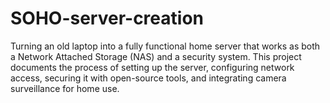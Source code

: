 # SOHO-server-creation
Turning an old laptop into a fully functional home server that works as both a Network Attached Storage (NAS) and a security system. This project documents the process of setting up the server, configuring network access, securing it with open-source tools, and integrating camera surveillance for home use.
